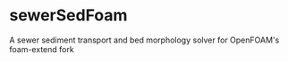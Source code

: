 # sewerSedFoam
A sewer sediment transport and bed morphology solver for OpenFOAM's foam-extend fork

